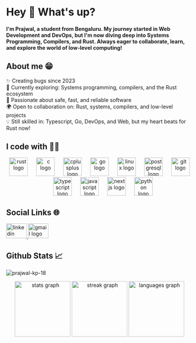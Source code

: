 <h1 align="left">Hey 👋 What's up?</h1>
<h4 align="left"> I'm Prajwal, a student from Bengaluru. My journey started in Web Development and DevOps, but I'm now diving deep into Systems Programming, Compilers, and Rust. Always eager to collaborate, learn, and explore the world of low-level computing! </h4>
<h2 align="left">About me 😁</h2>
<p align="left"> ✨ Creating bugs since 2023<br> 🔬 Currently exploring: Systems programming, compilers, and the Rust ecosystem<br> 🦀 Passionate about safe, fast, and reliable software<br> 🌍 Open to collaboration on: Rust, systems, compilers, and low-level projects<br> 💡 Still skilled in: Typescript, Go, DevOps, and Web, but my heart beats for Rust now! </p>
<h2 align="left">I code with 🧑‍💻</h2>
<div align="center"> <img src="https://deviconapi.vercel.app/rust?color=f74c00" height="50" alt="rust logo" />
<img width="15" /> <img src="https://cdn.jsdelivr.net/gh/devicons/devicon/icons/c/c-original.svg" height="50" alt="c logo" /> <img width="15" /> <img src="https://cdn.jsdelivr.net/gh/devicons/devicon/icons/cplusplus/cplusplus-original.svg" height="50" alt="cplusplus logo" /> <img width="15" /> <img src="https://cdn.jsdelivr.net/gh/devicons/devicon/icons/go/go-original.svg" height="50" alt="go logo" /> <img width="15" /> <img src="https://cdn.jsdelivr.net/gh/devicons/devicon/icons/linux/linux-original.svg" height="50" alt="linux logo" /> <img width="15" /> <img src="https://cdn.jsdelivr.net/gh/devicons/devicon/icons/postgresql/postgresql-original.svg" height="50" alt="postgresql logo" /> <img width="15" /> <img src="https://cdn.jsdelivr.net/gh/devicons/devicon/icons/git/git-original.svg" height="50" alt="git logo" /> <img width="15" /> <img src="https://cdn.jsdelivr.net/gh/devicons/devicon/icons/typescript/typescript-original.svg" height="50" alt="typescript logo" /> <img width="15" /> <img src="https://cdn.jsdelivr.net/gh/devicons/devicon/icons/javascript/javascript-original.svg" height="50" alt="javascript logo" /> <img width="15" /> <img src="https://cdn.jsdelivr.net/gh/devicons/devicon/icons/nextjs/nextjs-original.svg" height="50" alt="nextjs logo" /> <img width="15" /> <img src="https://cdn.jsdelivr.net/gh/devicons/devicon/icons/python/python-original.svg" height="50" alt="python logo" /> </div>
<h2 align="left">Social Links 🌐</h2>
<div align="left"> <a href="https://www.linkedin.com/in/prajwal-kp-04a471285/" target="_blank"> <img src="https://raw.githubusercontent.com/maurodesouza/profile-readme-generator/master/src/assets/icons/social/linkedin/default.svg" width="55" height="40" alt="linkedin logo" /> </a> <a href="mailto:prajwal.kp.1817@gmail.com" target="_blank"> <img src="https://raw.githubusercontent.com/maurodesouza/profile-readme-generator/master/src/assets/icons/social/gmail/default.svg" width="55" height="40" alt="gmail logo" /> </a> </div>
<h2 align="left">Github Stats 📈</h2> <p align="left"> <img src="https://komarev.com/ghpvc/?username=prajwal-kp-18&label=Profile%20views&color=0e75b6&style=flat" alt="prajwal-kp-18" /> </p>
<div align="center"> <img src="https://github-readme-stats.vercel.app/api?username=Prajwal-kp-18&hide_title=false&hide_rank=false&show_icons=true&include_all_commits=true&count_private=true&disable_animations=false&theme=vision-friendly-dark&locale=en&hide_border=true&order=1" height="150" alt="stats graph" /> <img src="https://streak-stats.demolab.com?user=Prajwal-kp-18&locale=en&mode=daily&theme=midnight-purple&hide_border=true&border_radius=5&order=3" height="150" alt="streak graph" /> <img src="https://github-readme-stats.vercel.app/api/top-langs?username=Prajwal-kp-18&locale=en&hide_title=false&layout=compact&card_width=320&langs_count=5&theme=vision-friendly-dark&hide_border=true&order=2" height="150" alt="languages graph" /> </div>
